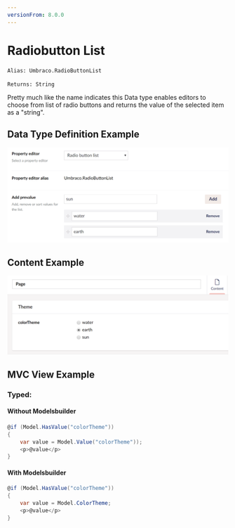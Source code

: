 ```yaml
---
versionFrom: 8.0.0
---
```


# Radiobutton List

`Alias: Umbraco.RadioButtonList`

`Returns: String`

Pretty much like the name indicates this Data type enables editors to choose from list of radio buttons and returns the value of the selected item as a "string".

## Data Type Definition Example

![Radiobutton List Data Type Definition](images/RadioButton-List-DataType-v8.png)

## Content Example 

![Radiobutton List Content](images/RadioButton-List-Content-v8.png)

## MVC View Example

### Typed:

#### Without Modelsbuilder
```csharp 
@if (Model.HasValue("colorTheme"))
{
    var value = Model.Value("colorTheme"));
    <p>@value</p>
}
```

#### With Modelsbuilder
```csharp 
@if (Model.HasValue("colorTheme"))
{
    var value = Model.ColorTheme;
    <p>@value</p>
}
```



